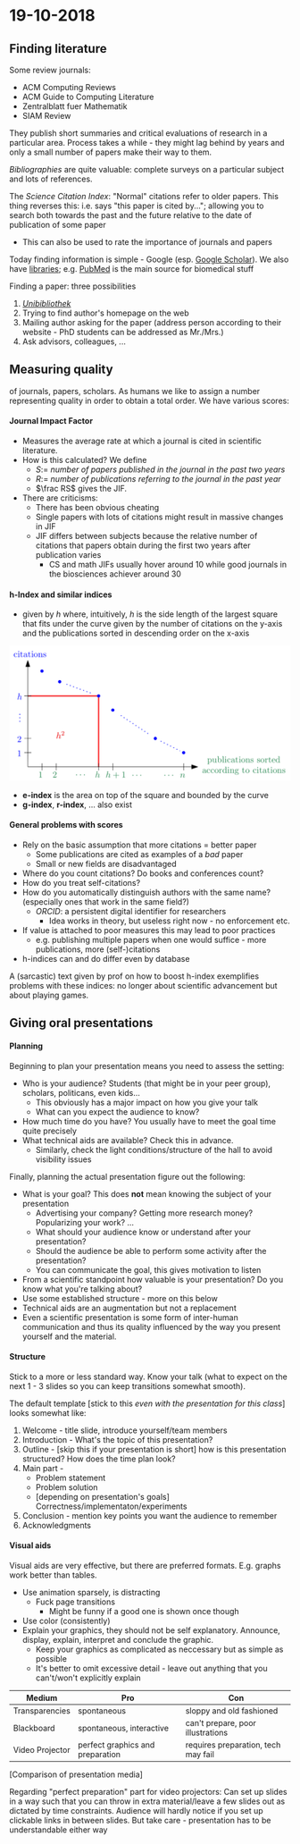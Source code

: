 # 19-10-2018

<!--TOC-->

## Finding literature

Some review journals: 

* ACM Computing Reviews
* ACM Guide to Computing Literature
* Zentralblatt fuer Mathematik
* SIAM Review

They publish short summaries and critical evaluations of research in a particular area. Process takes a while - they might lag behind by years and only a small number of papers make their way to them.

*Bibliographies* are quite valuable: complete surveys on a particular subject and lots of references. 

The *Science Citation Index*: "Normal" citations refer to older papers. This thing reverses this: i.e. says "this paper is cited by..."; allowing you to search both towards the past and the future relative to the date of publication of some paper

* This can also be used to rate the importance of journals and papers

Today finding information is simple - Google (esp. [Google Scholar][2]). We also have [libraries][1]; e.g. [PubMed][3] is the main source for biomedical stuff

Finding a paper: three possibilities

1. [*Unibibliothek*][4]
2. Trying to find author's homepage on the web
3. Mailing author asking for the paper (address person according to their website - PhD students can be addressed as Mr./Mrs.)
4. Ask advisors, colleagues, ...

## Measuring quality

of journals, papers, scholars. As humans we like to assign a number representing quality in order to obtain a total order. We have various scores:

#### Journal Impact Factor

* Measures the average rate at which a journal is cited in scientific literature.
* How is this calculated? We define 
    * $S :=$ *number of papers published in the journal in the past two years* 
    * $R :=$ *number of publications referring to the journal in the past year* 
    * $\frac RS$ gives the JIF.
* There are criticisms: 
    * There has been obvious cheating
    * Single papers with lots of citations might result in massive changes in JIF
    * JIF differs between subjects because the relative number of citations that papers obtain during the first two years after publication varies
        * CS and math JIFs usually hover around 10 while good journals in the biosciences achiever around 30

#### h-Index and similar indices

* given by $h$ where, intuitively, $h$ is the side length of the largest square that fits under the curve given by the number of citations on the y-axis and the publications sorted in descending order on the x-axis

<img src="./h-index.png">

* **e-index** is the area on top of the square and bounded by the curve
* **g-index**, **r-index**, ... also exist

#### General problems with scores

* Rely on the basic assumption that more citations = better paper
    * Some publications are cited as examples of a *bad* paper
    * Small or new fields are disadvantaged
* Where do you count citations? Do books and conferences count?
* How do you treat self-citations?
* How do you automatically distinguish authors with the same name? (especially ones that work in the same field?)
    * *ORCID*: a persistent digital identifier for researchers
        * Idea works in theory, but useless right now - no enforcement etc.
* If value is attached to poor measures this may lead to poor practices
    * e.g. publishing multiple papers when one would suffice - more publications, more (self-)citations
* h-indices can and do differ even by database

A (sarcastic) text given by prof on how to boost h-index exemplifies problems with these indices: no longer about scientific advancement but about playing games.

## Giving oral presentations

#### Planning

Beginning to plan your presentation means you need to assess the setting:

* Who is your audience? Students (that might be in your peer group), scholars, politicans, even kids...
    * This obviously has a major impact on how you give your talk
    * What can you expect the audience to know?
* How much time do you have? You usually have to meet the goal time quite precisely
* What technical aids are available? Check this in advance.
    * Similarly, check the light conditions/structure of the hall to avoid visibility issues

Finally, planning the actual presentation figure out the following:

* What is your goal? This does **not** mean knowing the subject of your presentation
    * Advertising your company? Getting more research money? Popularizing your work? ...
    * What should your audience know or understand after your presentation?
    * Should the audience be able to perform some activity after the presentation?
    * You can communicate the goal, this gives motivation to listen
* From a scientific standpoint how valuable is your presentation? Do you know what you're talking about?
* Use some established structure - more on this below
* Technical aids are an augmentation but not a replacement
* Even a scientific presentation is some form of inter-human communication and thus its quality influenced by the way you present yourself and the material.

#### Structure

Stick to a more or less standard way. Know your talk (what to expect on the next 1 - 3 slides so you can keep transitions somewhat smooth).

The default template [stick to this *even with the presentation for this class*] looks somewhat like:

1. Welcome - title slide, introduce yourself/team members
2. Introduction - What's the topic of this presentation?
3. Outline - [skip this if your presentation is short] how is this presentation structured? How does the time plan look?
4. Main part -
    * Problem statement
    * Problem solution
    * [depending on presentation's goals] Correctness/implementaton/experiments
5. Conclusion - mention key points you want the audience to remember
6. Acknowledgments

#### Visual aids

Visual aids are very effective, but there are preferred formats. E.g. graphs work better than tables. 

* Use animation sparsely, is distracting
    * Fuck page transitions
        * Might be funny if a good one is shown once though
* Use color (consistently)
* Explain your graphics, they should not be self explanatory. Announce, display, explain, interpret and conclude the graphic.
    * Keep your graphics as complicated as neccessary but as simple as possible
    * It's better to omit excessive detail - leave out anything that you can't/won't explicitly explain

|Medium|Pro|Con|
| --- | --- | --- |
|Transparencies|spontaneous|sloppy and old fashioned|
|Blackboard|spontaneous, interactive|can't prepare, poor illustrations|
|Video Projector|perfect graphics and preparation|requires preparation, tech may fail|
[Comparison of presentation media]

Regarding "perfect preparation" part for video projectors: Can set up slides in a way such that you can throw in extra material/leave a few slides out as dictated by time constraints. Audience will hardly notice if you set up clickable links in between slides. But take care - presentation has to be understandable either way

[1]: https://dl.acm.org/dl.cfm
[2]: https://scholar.google.com
[3]: https://www.ncbi.nlm.nih.gov/pubmed/
[4]: https://www.ubs.sbg.ac.at/dbis/
